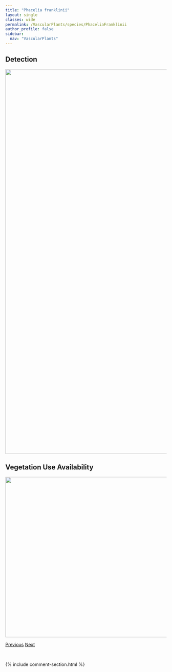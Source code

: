 ```yaml
---
title: "Phacelia franklinii"
layout: single
classes: wide
permalink: /VascularPlants/species/PhaceliaFranklinii
author_profile: false
sidebar:
  nav: "VascularPlants"
---
```


<h2>Detection</h2>

<a href="https://drive.google.com/uc?export=view&id=1j2t5ShMBjQims3329x162vcfkdS5NQf1">
<img src="https://drive.google.com/uc?export=view&id=1j2t5ShMBjQims3329x162vcfkdS5NQf1" height = "1200" width = "800">
</a>


<h2>Vegetation Use Availability</h2>

<a href="https://drive.google.com/uc?export=view&id=1q8JSvW9xB6dX6qJKN8BIuTeLXvXPE2OZ">
<img src="https://drive.google.com/uc?export=view&id=1q8JSvW9xB6dX6qJKN8BIuTeLXvXPE2OZ" height = "500" width = "1000">
</a>


<a href="/DevelopmentWebsite/VascularPlants/species/PetuniaxAtkinsiana" class="pagination--pager" title="Petunia x atkinsiana">Previous</a> <a href="/DevelopmentWebsite/VascularPlants/species/PhaceliaSericea" class="pagination--pager" title="Phacelia sericea">Next</a>

<p>&nbsp;</p>

{% include comment-section.html %}
